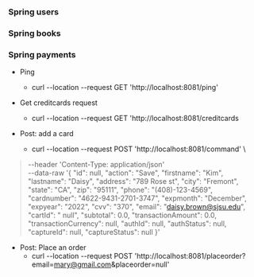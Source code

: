 
### Spring users

### Spring books

### Spring payments

* Ping 
  * curl --location --request GET 'http://localhost:8081/ping'
  
* Get creditcards request
  * curl --location --request GET 'http://localhost:8081/creditcards

* Post: add a card
  * curl --location --request POST 'http://localhost:8081/command' \
> --header 'Content-Type: application/json' \
> --data-raw '{
>     "id": null,
>     "action": "Save",
>     "firstname": "Kim",
>     "lastname": "Daisy",
>     "address": "789 Rose st",
>     "city": "Fremont",
>     "state": "CA",
>     "zip": "95111",
>     "phone": "(408)-123-4569",
>     "cardnumber": "4622-9431-2701-3747",
>     "expmonth": "December",
>     "expyear": "2022",
>     "cvv": "370",
>     "email": "daisy.brown@sjsu.edu",
>     "cartId": " null",
>     "subtotal": 0.0,
>     "transactionAmount": 0.0,
>     "transactionCurrency": null,
>     "authId": null,
>     "authStatus": null,
>     "captureId": null,
>     "captureStatus": null
> }'


* Post: Place an order
  * curl --location --request POST 'http://localhost:8081/placeorder?email=mary@gmail.com&placeorder=null'